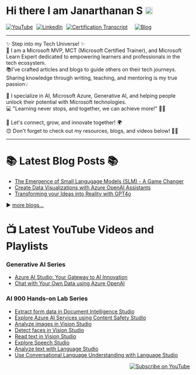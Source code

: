 
# Hi there I am Janarthanan S <img src="https://raw.githubusercontent.com/MartinHeinz/MartinHeinz/master/wave.gif"  width="20" height="20"/>

<div style="display: flex; gap: 10px; flex-wrap: wrap;">
  <a href="https://youtube.com/@startwithjana?si=R8vzBjQhD4krwSkK" target="_blank" rel="noopener noreferrer">
    <img src="https://img.shields.io/badge/YouTube-%23FF0000.svg?style=for-the-badge&logo=YouTube&logoColor=white" alt="YouTube" />
  </a>
  <a href="https://www.linkedin.com/in/janarthananselvaraj/" target="_blank" rel="noopener noreferrer">
    <img src="https://img.shields.io/badge/LinkedIn-%230077B5.svg?style=for-the-badge&logo=LinkedIn&logoColor=white" alt="LinkedIn" />
  </a>
<a href="https://learn.microsoft.com/en-us/users/janarthanans-8585/transcript/vpje2b20ex3q2kz" target="_blank" rel="noopener noreferrer">
    <img src="https://img.shields.io/badge/Certification%20Transcript-%230078D4.svg?style=for-the-badge&logo=microsoft&logoColor=white" alt="Certification Transcript" />
</a>
<br>
   <a href="https://www.c-sharpcorner.com/members/janarthanan-selvaraj/articles" target="_blank" rel="noopener noreferrer">
    <img src="https://img.shields.io/badge/Blog-%23000000.svg?style=for-the-badge&logo=Ghost&logoColor=white" alt="Blog" />
  </a>
 </div>
<hr>
✨ Step into my Tech Universe! ✨ <br>
🚀 I am a Microsoft MVP, MCT (Microsoft Certified Trainer), and Microsoft Learn Expert dedicated to empowering learners and professionals in the tech ecosystem.
<br>📚I've crafted articles and blogs to guide others on their tech journeys. Sharing knowledge through writing, teaching, and mentoring is my true passion💡

🌟 I specialize in AI, Microsoft Azure, Generative AI, and helping people unlock their potential with Microsoft technologies. <br>
💻 "Learning never stops, and together, we can achieve more!" 🚴‍♀️

🌟 Let's connect, grow, and innovate together! 🌍<br>
😊 Don't forget to check out my resources, blogs, and videos below! 🎥📖<br>
<hr>

# 📚 Latest Blog Posts 📚
- [The Emergence of Small Langugage Models (SLM) - A Game Changer](https://www.c-sharpcorner.com/article/the-emergence-of-small-langugage-models-slm-a-game-changer/)
- [Create Data Visualizations with Azure OpenAI Assistants](https://www.c-sharpcorner.com/article/create-data-visualizations-with-azure-openai-assistants/)
- [Transforming your Ideas into Reality with GPT4o](https://www.c-sharpcorner.com/article/transforming-your-ideas-into-reality-with-gpt4o/)

▶️ [more blogs...](https://www.c-sharpcorner.com/members/janarthanan-selvaraj/articles)

# 📺 Latest YouTube Videos and Playlists

### Generative AI Series
- [Azure AI Studio: Your Gateway to AI Innovation](https://www.youtube.com/watch?v=obicJcAQlWg)
- [Chat with Your Own Data using Azure OpenAI](https://www.youtube.com/watch?v=cHWh22r6Dmo)
  
### AI 900 Hands-on Lab Series
- [Extract form data in Document Intelligence Studio](https://www.youtube.com/watch?v=CJid5E90nzA&list=PLA7hcqGIaR8klb49NS-64VCLfDN0ibrzb&index=8)
- [Explore Azure AI Services using Content Safety Studio](https://www.youtube.com/watch?v=46bXHpfYyJI&list=PLA7hcqGIaR8klb49NS-64VCLfDN0ibrzb&index=7)
- [Analyze images in Vision Studio](https://www.youtube.com/watch?v=TSpPM3HDoxQ&list=PLA7hcqGIaR8klb49NS-64VCLfDN0ibrzb&index=3)
- [Detect faces in Vision Studio](https://www.youtube.com/watch?v=eKoJF2otzBM&list=PLA7hcqGIaR8klb49NS-64VCLfDN0ibrzb&index=2)
- [Read text in Vision Studio](https://www.youtube.com/watch?v=pRVwoJFmzbs&list=PLA7hcqGIaR8klb49NS-64VCLfDN0ibrzb&index=4)
- [Explore Speech Studio](https://www.youtube.com/watch?v=vtVeP9qZYHc&list=PLA7hcqGIaR8klb49NS-64VCLfDN0ibrzb&index=1)
- [Analyze text with Language Studio](https://www.youtube.com/watch?v=_Brl2hkMwzg&list=PLA7hcqGIaR8klb49NS-64VCLfDN0ibrzb&index=5)
- [Use Conversational Language Understanding with Language Studio](https://www.youtube.com/watch?v=FJOmWR0HG3s&list=PLA7hcqGIaR8klb49NS-64VCLfDN0ibrzb&index=6)

<div align="right">
  <a href="https://youtube.com/@startwithjana?si=7tXRWEejwq2DGLgf">
    <img src="https://img.shields.io/badge/Subscribe-red?style=for-the-badge&logo=youtube&logoColor=white" alt="Subscribe on YouTube">
  </a>
</div>

